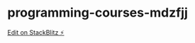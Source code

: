 # programming-courses-mdzfjj

[Edit on StackBlitz ⚡️](https://stackblitz.com/edit/programming-courses-mdzfjj)